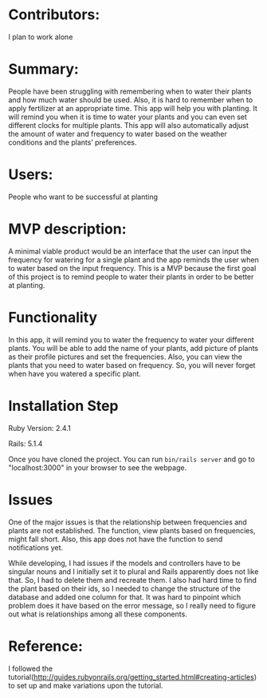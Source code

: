 # Contributors: 
I plan to work alone
# Summary:
People have been struggling with remembering when to water their plants and how much water should be used. Also, it is hard to remember when to apply fertilizer at an appropriate time. This app will help you with planting. It will remind you when it is time to water your plants and you can even set different clocks for multiple plants. This app will also automatically adjust the amount of water and frequency to water based on the weather conditions and the plants’ preferences.
# Users:
People who want to be successful at planting
# MVP description:
A minimal viable product would be an interface that the user can input the frequency for watering for a single plant and the app reminds the user when to water based on the input frequency. This is a MVP because the first goal of this project is to remind people to water their plants in order to be better at planting. 
# Functionality
In this app, it will remind you to water  the frequency to water your different plants. You will be able to add the name of your plants, add picture of plants as their profile pictures and set the frequencies. Also, you can view the plants that you need to water based on frequency. So, you will never forget when have you watered a specific plant.
# Installation Step
Ruby Version: 2.4.1

Rails: 5.1.4

Once you have cloned the project. You can run `bin/rails server` and go to "localhost:3000" in your browser to see the webpage. 
# Issues
One of the major issues is that the relationship between frequencies and plants are not established. The function, view plants based on frequencies, might fall short. Also, this app does not have the function to send notifications yet. 

While developing, I had issues if the models and controllers have to be singular nouns and I initially set it to plural and Rails apparently does not like that. So, I had to delete them and recreate them. I also had hard time to find the plant based on their ids, so I needed to change the structure of the database and added one column for that. It was hard to pinpoint which problem does it have based on the error message, so I really need to figure out what is relationships among all these components. 

# Reference:
I followed the tutorial(http://guides.rubyonrails.org/getting_started.html#creating-articles) to set up and make variations upon the tutorial. 
